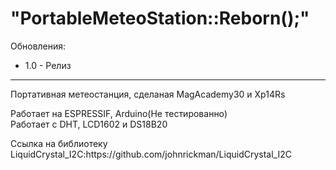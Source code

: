 <h1>"PortableMeteoStation::Reborn();"</h1>
<p>Обновления:</p>
<ul>
  <li>1.0 - Релиз</li>
</ul>
<hr>
<p>Портативная метеостанция, сделаная MagAcademy30 и Xp14Rs</p>
<p>Работает на ESPRESSIF, Arduino(Не тестированно)<br>
Работает с DHT, LCD1602 и DS18B20</p>
<p> Ссылка на библиотеку LiquidCrystal_I2C:https://github.com/johnrickman/LiquidCrystal_I2C</p>
